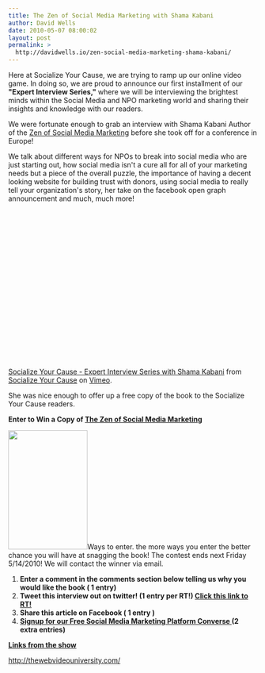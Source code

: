 ```yaml
---
title: The Zen of Social Media Marketing with Shama Kabani
author: David Wells
date: 2010-05-07 08:00:02
layout: post
permalink: >
  http://davidwells.io/zen-social-media-marketing-shama-kabani/
---
```

Here at Socialize Your Cause, we are trying to ramp up our online video game. In doing so, we are proud to announce our first installment of our <strong>"Expert Interview Series,"</strong> where we will be interviewing the brightest minds within the Social Media and NPO marketing world and sharing their insights and knowledge with our readers.

We were fortunate enough to grab an interview with Shama Kabani Author of the <a href="http://zenofsocialmedia.com/">Zen of Social Media Marketing</a> before she took off for a conference in Europe!

We talk about different ways for NPOs to break into social media who are just starting out, how social media isn't a cure all for all of your marketing needs but a piece of the overall puzzle, the importance of having a decent looking website for building trust with donors, using social media to really tell your organization's story, her take on the facebook open graph announcement and much, much more!

<object width="540" height="304" classid="clsid:d27cdb6e-ae6d-11cf-96b8-444553540000" codebase="http://download.macromedia.com/pub/shockwave/cabs/flash/swflash.cab#version=6,0,40,0"><param name="allowfullscreen" value="true" /><param name="allowscriptaccess" value="always" /><param name="src" value="http://vimeo.com/moogaloop.swf?clip_id=11387420&amp;server=vimeo.com&amp;show_title=1&amp;show_byline=1&amp;show_portrait=0&amp;color=00ADEF&amp;fullscreen=1" /><embed width="540" height="304" type="application/x-shockwave-flash" src="http://vimeo.com/moogaloop.swf?clip_id=11387420&amp;server=vimeo.com&amp;show_title=1&amp;show_byline=1&amp;show_portrait=0&amp;color=00ADEF&amp;fullscreen=1" allowfullscreen="true" allowscriptaccess="always" /></object>

<a href="http://vimeo.com/11387420">Socialize Your Cause - Expert Interview Series with Shama Kabani</a> from <a href="http://vimeo.com/socializedcause">Socialize Your Cause</a> on <a href="http://vimeo.com">Vimeo</a>.

She was nice enough to offer up a free copy of the book to the Socialize Your Cause readers.

<strong>Enter to Win a Copy of </strong><strong><span style="text-decoration: underline;">The Zen of Social Media Marketing</span></strong>

<a href="https://s3-us-west-2.amazonaws.com/assets.davidwells.io/legacy/2010/05/the-zen-of-social-media-marketing1.jpg"><img class="alignright size-full wp-image-1831" title="the-zen-of-social-media-marketing" src="https://s3-us-west-2.amazonaws.com/assets.davidwells.io/legacy/2010/05/the-zen-of-social-media-marketing1.jpg" alt="" width="160" height="240" /></a>Ways to enter. the more ways you enter the better chance you will have at snagging the book! The contest ends next Friday 5/14/2010! We will contact the winner via email.
<ol>
	<li><strong>Enter a comment in the comments section below telling us why you would like the book ( 1 entry)</strong></li>
	<li><strong>Tweet this interview out on twitter! (1 entry per RT!) </strong><strong><a href="http://tinyurl.com/2a6h58x">Click this link to RT!</a></strong></li>
	<li><strong>Share this article on Facebook ( 1 entry )</strong></li>
	<li><strong><a href="http://converse.socializeyourcause.org/signup">Signup for our Free Social Media Marketing Platform Converse </a>(2 extra entries)</strong></li>
</ol>
<strong><span style="text-decoration: underline;">Links from the show</span></strong>

<a href="http://thewebvideouniversity.com/">http://thewebvideouniversity.com/</a>
